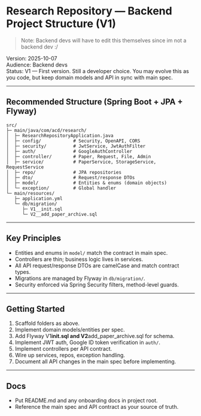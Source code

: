 # Research Repository — Backend Project Structure (V1)

> Note: Backend devs will have to edit this themselves since im not a backend dev :/

Version: 2025-10-07  
Audience: Backend devs  
Status: V1 — First version. Still a developer choice. You may evolve this as you code, but keep domain models and API in sync with main spec.

---

## Recommended Structure (Spring Boot + JPA + Flyway)

```
src/
├─ main/java/com/acd/research/
│  ├─ ResearchRepositoryApplication.java
│  ├─ config/            # Security, OpenAPI, CORS
│  ├─ security/          # JwtService, JwtAuthFilter
│  ├─ auth/              # GoogleAuthController
│  ├─ controller/        # Paper, Request, File, Admin
│  ├─ service/           # PaperService, StorageService, RequestService
│  ├─ repo/              # JPA repositories
│  ├─ dto/               # Request/response DTOs
│  ├─ model/             # Entities & enums (domain objects)
│  └─ exception/         # Global handler
└─ main/resources/
   ├─ application.yml
   └─ db/migration/
      ├─ V1__init.sql
      └─ V2__add_paper_archive.sql
```

---

## Key Principles

- Entities and enums in `model/` match the contract in main spec.
- Controllers are thin; business logic lives in services.
- All API request/response DTOs are camelCase and match contract types.
- Migrations are managed by Flyway in `db/migration/`.
- Security enforced via Spring Security filters, method-level guards.

---

## Getting Started

1. Scaffold folders as above.
2. Implement domain models/entities per spec.
3. Add Flyway V1**init.sql and V2**add_paper_archive.sql for schema.
4. Implement JWT auth, Google ID token verification in `auth/`.
5. Implement controllers per API contract.
6. Wire up services, repos, exception handling.
7. Document all API changes in the main spec before implementing.

---

## Docs

- Put README.md and any onboarding docs in project root.
- Reference the main spec and API contract as your source of truth.
